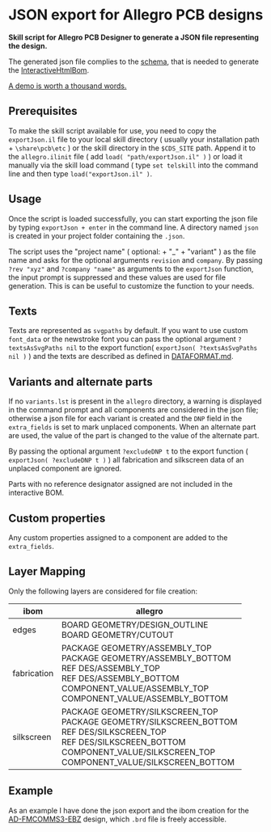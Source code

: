 # JSON export for Allegro PCB designs
**Skill script for Allegro PCB Designer to generate a JSON file representing the design.**

The generated json file complies to the [schema](https://github.com/openscopeproject/InteractiveHtmlBom/tree/master/InteractiveHtmlBom/ecad/schema), that is needed to generate the [InteractiveHtmlBom](https://github.com/openscopeproject/InteractiveHtmlBom).

[A demo is worth a thousand words.](https://openscopeproject.org/InteractiveHtmlBomDemo/)

## Prerequisites
To make the skill script available for use, you need to copy the `exportJson.il` file to your local skill directory ( usually your installation path + `\share\pcb\etc` ) or the skill directory in the `$CDS_SITE` path. Append it to the `allegro.ilinit` file ( add `load( "path/exportJson.il" )` ) or load it manually via the skill load command ( type `set telskill` into the command line and then type `load("exportJson.il" )`.

## Usage
Once the script is loaded successfully, you can start exporting the json file by typing `exportJson + enter` in the command line.
A directory named `json` is created in your project folder containing the `.json`.

The script uses the "project name" ( optional:  + "_" + "variant" ) as the file name and asks for the optional arguments `revision` and `company`. By passing `?rev "xyz"` and `?company "name"` as arguments to the `exportJson` function, the input prompt is suppressed and these values are used for file generation. This is can be useful to customize the function to your needs.

## Texts
Texts are represented as `svgpaths` by default. If you want to use custom `font_data` or the newstroke font you can pass the optional argument `?textsAsSvgPaths nil` to the export function( `exportJson( ?textsAsSvgPaths nil )` ) and the texts are described as defined in [DATAFORMAT.md](https://github.com/openscopeproject/InteractiveHtmlBom/blob/master/DATAFORMAT.md#text).

## Variants and alternate parts
If no `variants.lst` is present in the `allegro` directory, a warning is displayed in the command prompt and all components are considered in the json file; otherwise a json file for each variant is created and the `DNP` field in the `extra_fields` is set to mark unplaced components.
When an alternate part are used, the value of the part is changed to the value of the alternate part.

By passing the optional argument `?excludeDNP t` to the export function ( `exportJson( ?excludeDNP t )` ) all fabrication and silkscreen data of an unplaced component are ignored.

Parts with no reference designator assigned are not included in the interactive BOM.

## Custom properties
Any custom properties assigned to a component are added to the `extra_fields`.

## Layer Mapping
Only the following layers are considered for file creation:

| ibom | allegro |
| ------| ------ |
| edges | BOARD GEOMETRY/DESIGN_OUTLINE<br>BOARD GEOMETRY/CUTOUT
| fabrication | PACKAGE GEOMETRY/ASSEMBLY_TOP<br>PACKAGE GEOMETRY/ASSEMBLY_BOTTOM<br>REF DES/ASSEMBLY_TOP<br>REF DES/ASSEMBLY_BOTTOM<br>COMPONENT_VALUE/ASSEMBLY_TOP<br>COMPONENT_VALUE/ASSEMBLY_BOTTOM |
| silkscreen | PACKAGE GEOMETRY/SILKSCREEN_TOP<br>PACKAGE GEOMETRY/SILKSCREEN_BOTTOM<br>REF DES/SILKSCREEN_TOP<br>REF DES/SILKSCREEN_BOTTOM<br>COMPONENT_VALUE/SILKSCREEN_TOP<br>COMPONENT_VALUE/SILKSCREEN_BOTTOM |

## Example
As an example I have done the json export and the ibom creation for the [AD-FMCOMMS3-EBZ](https://wiki.analog.com/resources/eval/user-guides/ad-fmcomms3-ebz/hardware) design, which `.brd` file is freely accessible.